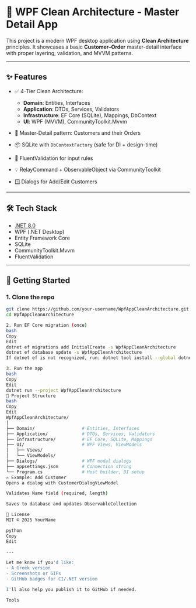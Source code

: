 # 🧱 WPF Clean Architecture - Master Detail App

This project is a modern WPF desktop application using **Clean Architecture** principles. It showcases a basic **Customer–Order** master-detail interface with proper layering, validation, and MVVM patterns.

---

## ✨ Features

- ✅ 4-Tier Clean Architecture:
  - **Domain**: Entities, Interfaces
  - **Application**: DTOs, Services, Validators
  - **Infrastructure**: EF Core (SQLite), Mappings, DbContext
  - **UI**: WPF (MVVM), CommunityToolkit.Mvvm

- 🧩 Master-Detail pattern: Customers and their Orders
- 📦 SQLite with `DbContextFactory` (safe for DI + design-time)
- 🧪 FluentValidation for input rules
- 💡 RelayCommand + ObservableObject via CommunityToolkit
- 🪟 Dialogs for Add/Edit Customers

---

## 🛠️ Tech Stack

- [.NET 8.0](https://dotnet.microsoft.com/)
- WPF (.NET Desktop)
- Entity Framework Core
- SQLite
- CommunityToolkit.Mvvm
- FluentValidation

---

## 🚀 Getting Started

### 1. Clone the repo

```bash
git clone https://github.com/your-username/WpfAppCleanArchitecture.git
cd WpfAppCleanArchitecture

2. Run EF Core migration (once)
bash
Copy
Edit
dotnet ef migrations add InitialCreate -s WpfAppCleanArchitecture
dotnet ef database update -s WpfAppCleanArchitecture
If dotnet ef is not recognized, run: dotnet tool install --global dotnet-ef

3. Run the app
bash
Copy
Edit
dotnet run --project WpfAppCleanArchitecture
📂 Project Structure
bash
Copy
Edit
WpfAppCleanArchitecture/
│
├── Domain/                  # Entities, Interfaces
├── Application/             # DTOs, Services, Validators
├── Infrastructure/          # EF Core, SQLite, Mappings
├── UI/                      # WPF views, ViewModels
│   ├── Views/
│   └── ViewModels/
├── Dialogs/                 # WPF modal dialogs
├── appsettings.json         # Connection string
└── Program.cs               # Host builder, DI setup
✍️ Example: Add Customer
Opens a dialog with CustomerDialogViewModel

Validates Name field (required, length)

Saves to database and updates ObservableCollection

🔐 License
MIT © 2025 YourName

python
Copy
Edit

---

Let me know if you'd like:
- A Greek version
- Screenshots or GIFs
- GitHub badges for CI/.NET version

I'll also help you publish it to GitHub if needed.

Tools



